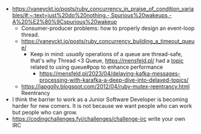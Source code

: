 - https://vaneyckt.io/posts/ruby_concurrency_in_praise_of_condition_variables/#:~:text=just%20do%20nothing.-,Spurious%20wakeups,-A%20%E2%80%9Cspurious%20wakeup
	- Consumer-producer problems: how to properly design an event-loop thread.
	- https://vaneyckt.io/posts/ruby_concurrency_building_a_timeout_queue/
		- Keep in mind: *usually* operations of a queue are thread-safe, that's why Thread <3 Queue, https://mensfeld.pl/ had a [topic](https://mensfeld.pl/2022/01/reduce-your-method-calls-by-99-9-by-replacing-threadpass-with-queuepop/) related to using queue#pop to enhance performance
			- https://mensfeld.pl/2023/04/delaying-kafka-messages-processing-with-karafka-a-deep-dive-into-delayed-topics/
	- https://japgolly.blogspot.com/2012/04/ruby-mutex-reentrancy.html Reentrancy
- I think the barrier to work as a Junior Software Developer is becoming harder for new comers. It is not because we want people who can work but people who can grow.
- https://codingchallenges.fyi/challenges/challenge-irc write your own IRC